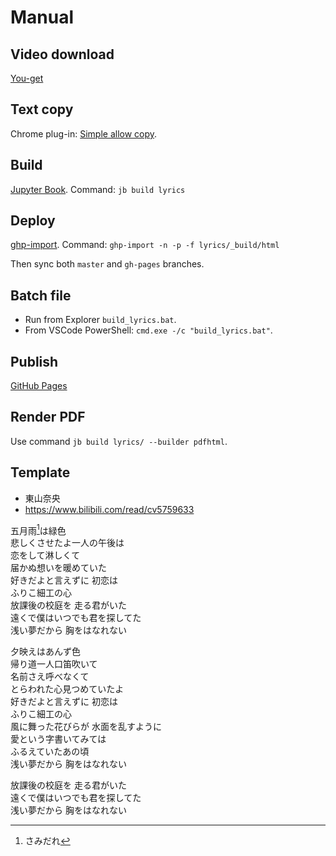
# Manual

## Video download

[You-get](https://you-get.org/)

## Text copy

Chrome plug-in:
[Simple allow copy](https://chrome.google.com/webstore/detail/simple-allow-copy/aefehdhdciieocakfobpaaolhipkcpgc).

## Build

[Jupyter Book](https://jupyterbook.org/en/stable/intro.html).
Command: `jb build lyrics`

## Deploy

[ghp-import](https://jupyterbook.org/en/stable/publish/gh-pages.html#option-2-automatically-push-your-build-files-with-ghp-import).
Command: `ghp-import -n -p -f lyrics/_build/html`

Then sync both `master` and `gh-pages` branches.

## Batch file

- Run from Explorer `build_lyrics.bat`.
- From VSCode PowerShell: `cmd.exe -/c "build_lyrics.bat"`.

## Publish

[GitHub Pages](https://pages.github.com/)

## Render PDF

Use command `jb build lyrics/ --builder pdfhtml`.

## Template

- 東山奈央
- https://www.bilibili.com/read/cv5759633

五月雨[^1]は緑色<br>
悲しくさせたよ一人の午後は<br>
恋をして淋しくて<br>
届かぬ想いを暖めていた<br>
好きだよと言えずに 初恋は<br>
ふりこ細工の心<br>
放課後の校庭を 走る君がいた<br>
遠くで僕はいつでも君を探してた<br>
浅い夢だから 胸をはなれない<br>

夕映えはあんず色<br>
帰り道一人口笛吹いて<br>
名前さえ呼べなくて<br>
とらわれた心見つめていたよ<br>
好きだよと言えずに 初恋は<br>
ふりこ細工の心<br>
風に舞った花びらが 水面を乱すように<br>
愛という字書いてみては<br>
ふるえていたあの頃<br>
浅い夢だから 胸をはなれない<br>

放課後の校庭を 走る君がいた<br>
遠くで僕はいつでも君を探してた<br>
浅い夢だから 胸をはなれない<br>

[^1]: さみだれ
